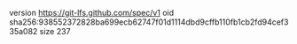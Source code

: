 version https://git-lfs.github.com/spec/v1
oid sha256:938552372828ba699ecb62747f01d1114dbd9cffb110fb1cb2fd94cef335a082
size 237
